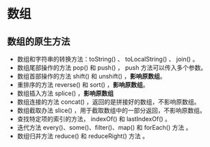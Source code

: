# 数组

## 数组的原生方法

* 数组和字符串的转换方法：toString() 、 toLocalString() 、 join() 。
* 数组尾部操作的方法 pop() 和 push() ， push 方法可以传入多个参数。
* 数组首部操作的方法 shift() 和 unshift() ，**影响原数组**。
* 重排序的方法 reverse() 和 sort() ，**影响原数组**。
* 数组插入方法 splice() ，**影响原数组**
* 数组连接的方法 concat() ，返回的是拼接好的数组，不影响原数组。
* 数组截取办法 slice() ，用于截取数组中的一部分返回，不影响原数组。
* 查找特定项的索引的方法， indexOf() 和 lastIndexOf() 。
* 迭代方法 every()、some()、filter()、map() 和 forEach() 方法 。
* 数组归并方法 reduce() 和 reduceRight() 方法 。
